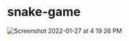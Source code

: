 # snake-game
![Screenshot 2022-01-27 at 4 19 26 PM](https://user-images.githubusercontent.com/42440349/151344434-8cf66941-68b7-4d6e-916b-012b463d9e65.png)
